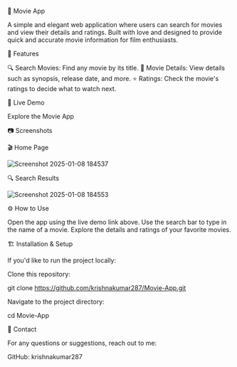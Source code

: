 🎥 Movie App


A simple and elegant web application where users can search for movies and view their details and ratings. Built with love and designed to provide quick and accurate movie information for film enthusiasts.



📝 Features


🔍 Search Movies: Find any movie by its title.
📖 Movie Details: View details such as synopsis, release date, and more.
⭐ Ratings: Check the movie's ratings to decide what to watch next.



🚀 Live Demo


Explore the Movie App



📷 Screenshots


🎬 Home Page

 ![Screenshot 2025-01-08 184537](https://github.com/user-attachments/assets/5105180f-177c-43aa-849c-28611c7965c4)

🔍 Search Results

![Screenshot 2025-01-08 184553](https://github.com/user-attachments/assets/f426325b-def3-4685-b5bc-95332a8746eb)





⚙️ How to Use

Open the app using the live demo link above.
Use the search bar to type in the name of a movie.
Explore the details and ratings of your favorite movies.


🏗️ Installation & Setup

If you'd like to run the project locally:

Clone this repository:

git clone https://github.com/krishnakumar287/Movie-App.git

Navigate to the project directory:

cd Movie-App


📧 Contact

For any questions or suggestions, reach out to me:

GitHub: krishnakumar287




